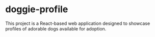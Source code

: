 # doggie-profile
This project is a React-based web application designed to showcase profiles of adorable dogs available for adoption. 
